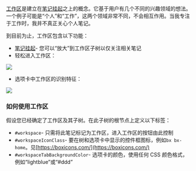[工作区](./工作区.md)是建立在[笔记挂起](./笔记挂起.md)之上的概念。它基于用户有几个不同的兴趣领域的想法。一个例子可能是“个人”和“工作”，这两个领域非常不同，不会相互作用。当我专注于工作时，我并不真正关心个人笔记。

到目前为止，工作区包含以下功能：

*   [笔记挂起](./笔记挂起.md)- 您可以“放大”到工作区子树以仅关注相关笔记
*   轻松进入工作区：

![](imageshttps://user-images.githubusercontent.com/617641/107129392-72df1280-68c5-11eb-92b6-6ce1cd52fdff.png)

*   选项卡中工作区的识别特征：

![](imageshttps://user-images.githubusercontent.com/617641/107129467-d406e600-68c5-11eb-86a7-219f168b47a9.png)

### **如何使用工作区**

假设您已经确定了工作区及其子树。在此子树的根节点上定义以下标签：

*   `#workspace`- 只需将此笔记标记为工作区，进入工作区的按钮由此控制
*   `#workspaceIconClass`- 要在树和选项卡中显示的控件框图标，例如`bx bx-home`。见[https://boxicons.com/](https://boxicons.com/)
*   `#workspaceTabBackgroundColor`- 选项卡的颜色，使用任何 CSS 颜色格式，例如“lightblue”或“#ddd”